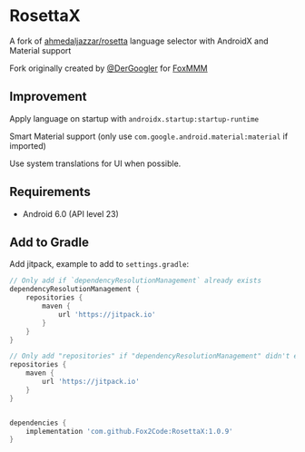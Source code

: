# RosettaX

A fork of [ahmedaljazzar/rosetta](https://github.com/ahmedaljazzar/rosetta) language selector with AndroidX and Material support

Fork originally created by [@DerGoogler](https://github.com/DerGoogler) for [FoxMMM](https://github.com/Fox2Code/FoxMagiskModuleManager)

## Improvement

Apply language on startup with `androidx.startup:startup-runtime`

Smart Material support (only use `com.google.android.material:material` if imported)

Use system translations for UI when possible.

## Requirements

- Android 6.0 (API level 23)

## Add to Gradle

Add jitpack, example to add to `settings.gradle`:
```groovy
// Only add if `dependencyResolutionManagement` already exists
dependencyResolutionManagement {
    repositories {
        maven {
            url 'https://jitpack.io'
        }
    }
}
```


```groovy
// Only add "repositories" if "dependencyResolutionManagement" didn't exists in "settings.gradle"
repositories {
    maven {
        url 'https://jitpack.io'
    }
}


dependencies {
    implementation 'com.github.Fox2Code:RosettaX:1.0.9'
}
```
